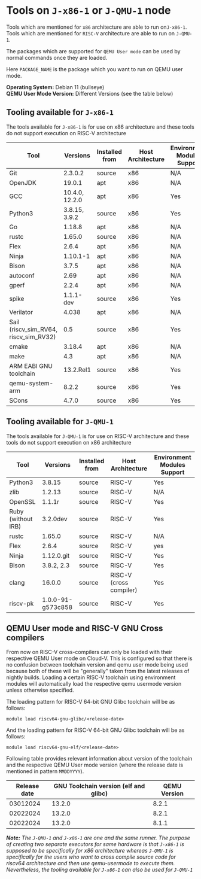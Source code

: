 # Tools on `J-x86-1` or `J-QMU-1` node

Tools which are mentioned for `x86` architecture are able to run on`J-x86-1`. Tools which are mentioned for `RISC-V` architecture are able to run on `J-QMU-1`.

The packages which are supported for `QEMU User mode` can be used by normal commands once they are loaded.

Here `PACKAGE_NAME` is the package which you want to run on QEMU user mode.

**Operating System:** Debian 11 (bullseye)  
**QEMU User Mode Version:** Different Versions (see the table below)

## Tooling available for `J-x86-1`

The tools available for `J-x86-1` is for use on x86 architecture and these tools do not support execution on RISC-V architecture

| Tool | Versions | Installed from | Host Architecture | Environment Modules Support |
| ---- | ------- | -------------- | ------------ | ------------ |
| Git | 2.3.0.2 | source | x86 | N/A |
| OpenJDK | 19.0.1 | apt | x86 | N/A |
| GCC | 10.4.0, 12.2.0 | apt | x86 | Yes |
| Python3 | 3.8.15, 3.9.2 | source | x86 | Yes |
| Go | 1.18.8 | apt | x86 | N/A |
| rustc | 1.65.0 | source | x86 | N/A |
| Flex | 2.6.4 | apt | x86 | N/A |
| Ninja | 1.10.1-1 | apt | x86 | N/A |
| Bison | 3.7.5 | apt | x86 | N/A |
| autoconf | 2.69 | apt | x86 | N/A |
| gperf | 2.2.4 | apt | x86 | N/A |
| spike | 1.1.1-dev | source | x86 | Yes |
| Verilator | 4.038 | apt | x86 | N/A |
| Sail (riscv_sim_RV64, riscv_sim_RV32) | 0.5 | source | x86 | Yes |
| cmake | 3.18.4 | apt | x86 | N/A |
| make | 4.3 | apt | x86 | N/A |
| ARM EABI GNU toolchain | 13.2.Rel1 | source | x86 | Yes |
| qemu-system-arm | 8.2.2 | source | x86 | Yes |
| SCons | 4.7.0 | source | x86 | Yes |

## Tooling available for `J-QMU-1`

The tools available for `J-QMU-1` is for use on RISC-V architecture and these tools do not support execution on x86 architecture

| Tool | Versions | Installed from | Host Architecture | Environment Modules Support |
| ---- | ------- | -------------- | ------------ | ------------ |
| Python3 | 3.8.15 | source | RISC-V | Yes |
| zlib | 1.2.13 | source | RISC-V | N/A |
| OpenSSL | 1.1.1r | source | RISC-V | Yes |
| Ruby (without IRB) | 3.2.0dev | source | RISC-V | Yes |
| rustc | 1.65.0 | source | RISC-V | N/A |
| Flex | 2.6.4 | source | RISC-V | yes
| Ninja | 1.12.0.git | source | RISC-V | Yes |
| Bison | 3.8.2, 2.3 | source | RISC-V | Yes |
| clang | 16.0.0 | source | RISC-V (cross compiler) | Yes |
| riscv-pk | 1.0.0-91-g573c858 | source | RISC-V | Yes |

## QEMU User mode and RISC-V GNU Cross compilers

From now on RISC-V cross-compilers can only be loaded with their respective QEMU User mode on Cloud-V. This is configured so that there is no confusion between toolchain version and qemu user mode being used because both of these will be "generally" taken from the latest releases of nightly builds. Loading a certain RISC-V toolchain using environment modules will automatically load the respective qemu usermode version unless otherwise specified.

The loading pattern for RISC-V 64-bit GNU Glibc toolchain will be as follows:

```shell
module load riscv64-gnu-glibc/<release-date>
```

And the loading pattern for RISC-V 64-bit GNU Glibc toolchain will be as follows:

```shell
module load riscv64-gnu-elf/<release-date>
```

Following table provides relevant information about version of the toolchain and the respective QEMU User mode version (where the release date is mentioned in pattern `MMDDYYYY`).

| Release date | GNU Toolchain version (elf and glibc) | QEMU Version |
| ---- | ------- | -------------- |
| 03012024 | 13.2.0 | 8.2.1 |
| 02022024 | 13.2.0 | 8.2.1 |
| 02022024 | 13.2.0 | 8.1.1 |

***Note:** The `J-QMU-1` and `J-x86-1` are one and the same runner. The purpose of creating two separate executors for same hardware is that `J-x86-1` is supposed to be specifically for x86 architecture whereas `J-QMU-1` is specifically for the users who want to cross compile source code for riscv64 architecture and then use qemu-usermode to execute them. Nevertheless, the tooling available for `J-x86-1` can also be used for `J-QMU-1`*
